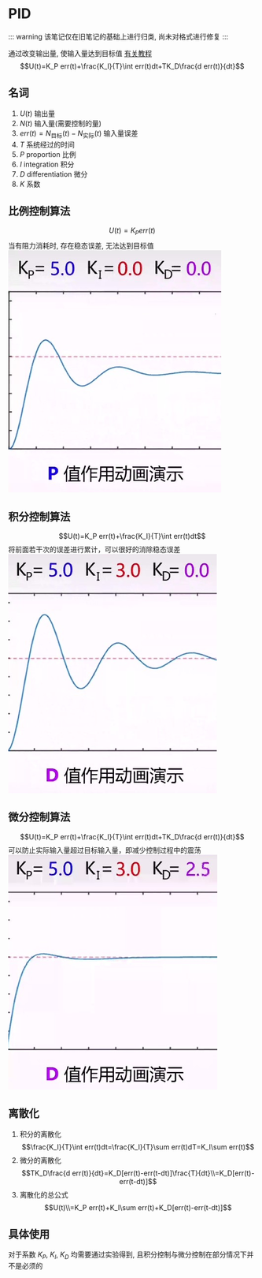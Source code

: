 # PID
::: warning
该笔记仅在旧笔记的基础上进行归类, 尚未对格式进行修复
:::

通过改变输出量, 使输入量达到目标值
[有关教程](https://zhuanlan.zhihu.com/p/39573490)
$$U(t)=K_P err(t)+\frac{K_I}{T}\int err(t)dt+TK_D\frac{d err(t)}{dt}$$
## 名词
1. $U(t)$ 输出量
2. $N(t)$ 输入量(需要控制的量)
3. $err(t)=N_{\text{目标}}(t)-N_{\text{实际}}(t)$ 输入量误差
4. $T$ 系统经过的时间
5. $P$ proportion 比例
6. $I$ integration 积分
7. $D$ differentiation 微分
8. $K$ 系数
## 比例控制算法
$$U(t)=K_P err(t)$$
当有阻力消耗时, 存在稳态误差, 无法达到目标值
![](./src/P.jpg)

## 积分控制算法
$$U(t)=K_P err(t)+\frac{K_I}{T}\int err(t)dt$$
将前面若干次的误差进行累计，可以很好的消除稳态误差
![](./src/I.jpg)

## 微分控制算法
$$U(t)=K_P err(t)+\frac{K_I}{T}\int err(t)dt+TK_D\frac{d err(t)}{dt}$$
可以防止实际输入量超过目标输入量，即减少控制过程中的震荡
![](./src/D.jpg)

## 离散化
1. 积分的离散化
$$\frac{K_I}{T}\int err(t)dt=\frac{K_I}{T}\sum err(t)dT=K_I\sum err(t)$$
2. 微分的离散化
$$TK_D\frac{d err(t)}{dt}=K_D[err(t)-err(t-dt)]\frac{T}{dt}\\=K_D[err(t)-err(t-dt)]$$
3. 离散化的总公式
$$U(t)\\=K_P err(t)+K_I\sum err(t)+K_D[err(t)-err(t-dt)]$$

## 具体使用
对于系数 $K_P$, $K_I$, $K_D$ 均需要通过实验得到, 且积分控制与微分控制在部分情况下并不是必须的

